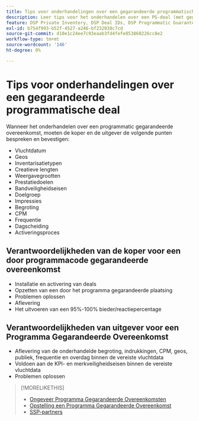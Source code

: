 ```yaml
---
title: Tips voor onderhandelingen over een gegarandeerde programmatische deal
description: Leer tips voor het onderhandelen over een PG-deal (met gegarandeerde programmacode) en lijsten met de verantwoordelijkheden van kopers en uitgevers.
feature: DSP Private Inventory, DSP Deal IDs, DSP Programmatic Guaranteed Deals
exl-id: b754f993-b52f-4527-a246-bf232038c7cd
source-git-commit: d10e1c24ee7c93eaab3fd4fefe853860226cc8e2
workflow-type: tm+mt
source-wordcount: '146'
ht-degree: 0%

---
```


# Tips voor onderhandelingen over een gegarandeerde programmatische deal

Wanneer het onderhandelen over een programmatic gegarandeerde overeenkomst, moeten de koper en de uitgever de volgende punten bespreken en bevestigen:

* Vluchtdatum
* Geos
* Inventarisatietypen
* Creatieve lengten
* Weergavegrootten
* Prestatiedoelen
* Bandveiligheidseisen
* Doelgroep
* Impressies
* Begroting
* CPM
* Frequentie
* Dagscheiding
* Activeringsproces

## Verantwoordelijkheden van de koper voor een door programmacode gegarandeerde overeenkomst

* Installatie en activering van deals
* Opzetten van een door het programma gegarandeerde plaatsing
* Problemen oplossen
* Aflevering
* Het uitvoeren van een 95%-100% bieder/reactiepercentage

## Verantwoordelijkheden van uitgever voor een Programma Gegarandeerde Overeenkomst

* Aflevering van de onderhandelde begroting, indrukkingen, CPM, geos, publiek, frequentie en overdag binnen de vereiste vluchtdata
* Voldoen aan de KPI- en merkveiligheidseisen binnen de vereiste vluchtdata
* Problemen oplossen

>[!MORELIKETHIS]
>
>* [Ongeveer Programma Gegarandeerde Overeenkomsten](programmatic-guaranteed-about.md)
>* [Opstelling een Programma Gegarandeerde Overeenkomst](programmatic-guaranteed-set-up.md)
>* [SSP-partners](ssp-partners.md)

